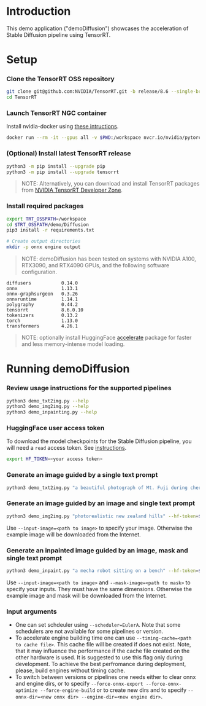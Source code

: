# Introduction

This demo application ("demoDiffusion") showcases the acceleration of Stable Diffusion pipeline using TensorRT.

# Setup

### Clone the TensorRT OSS repository

```bash
git clone git@github.com:NVIDIA/TensorRT.git -b release/8.6 --single-branch
cd TensorRT
```

### Launch TensorRT NGC container

Install nvidia-docker using [these intructions](https://docs.nvidia.com/datacenter/cloud-native/container-toolkit/install-guide.html#docker).

```bash
docker run --rm -it --gpus all -v $PWD:/workspace nvcr.io/nvidia/pytorch:23.02-py3 /bin/bash
```

### (Optional) Install latest TensorRT release

```bash
python3 -m pip install --upgrade pip
python3 -m pip install --upgrade tensorrt
```
> NOTE: Alternatively, you can download and install TensorRT packages from [NVIDIA TensorRT Developer Zone](https://developer.nvidia.com/tensorrt).

### Install required packages

```bash
export TRT_OSSPATH=/workspace
cd $TRT_OSSPATH/demo/Diffusion
pip3 install -r requirements.txt

# Create output directories
mkdir -p onnx engine output
```

> NOTE: demoDiffusion has been tested on systems with NVIDIA A100, RTX3090, and RTX4090 GPUs, and the following software configuration.
```
diffusers           0.14.0
onnx                1.13.1
onnx-graphsurgeon   0.3.26
onnxruntime         1.14.1
polygraphy          0.44.2
tensorrt            8.6.0.10
tokenizers          0.13.2
torch               1.13.0
transformers        4.26.1
```

> NOTE: optionally install HuggingFace [accelerate](https://pypi.org/project/accelerate/) package for faster and less memory-intense model loading.


# Running demoDiffusion

### Review usage instructions for the supported pipelines

```bash
python3 demo_txt2img.py --help
python3 demo_img2img.py --help
python3 demo_inpainting.py --help
```

### HuggingFace user access token

To download the model checkpoints for the Stable Diffusion pipeline, you will need a `read` access token. See [instructions](https://huggingface.co/docs/hub/security-tokens).

```bash
export HF_TOKEN=<your access token>
```

### Generate an image guided by a single text prompt

```bash
python3 demo_txt2img.py "a beautiful photograph of Mt. Fuji during cherry blossom" --hf-token=$HF_TOKEN -v
```

### Generate an image guided by an image and single text prompt

```bash
python3 demo_img2img.py "photorealistic new zealand hills" --hf-token=$HF_TOKEN -v
```

Use `--input-image=<path to image>` to specify your image. Otherwise the example image will be downloaded from the Internet.

### Generate an inpainted image guided by an image, mask and single text prompt

```bash
python3 demo_inpaint.py "a mecha robot sitting on a bench" --hf-token=$HF_TOKEN -v
```

Use `--input-image=<path to image>` and `--mask-image=<path to mask>` to specify your inputs. They must have the same dimensions. Otherwise the example image and mask will be downloaded from the Internet.

### Input arguments
- One can set schdeuler using `--scheduler=EulerA`. Note that some schedulers are not available for some pipelines or version.
- To accelerate engine building time one can use `--timing-cache=<path to cache file>`. This cache file will be created if does not exist. Note, that it may influence the performance if the cache file created on the other hardware is used. It is suggested to use this flag only during development. To achieve the best perfromance during deployment, please, build engines without timing cache.
- To switch between versions or pipelines one needs either to clear onnx and engine dirs, or to specify `--force-onnx-export --force-onnx-optimize --force-engine-build` or to create new dirs and to specify `--onnx-dir=<new onnx dir> --engine-dir=<new engine dir>`.

